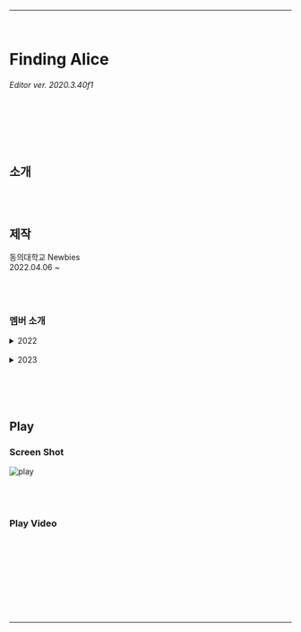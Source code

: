 *****
<br/>

# Finding Alice  
###### Editor ver. 2020.3.40f1
<br/><br/><br/><br/>



## 소개




<br/><br/>



## 제작
동의대학교 Newbies  
2022.04.06 ~
<br/><br/><br/><br/>

### 멤버 소개  

<details><summary> 2022 </summary><br/><div markdown="1">
  
| 이름 | 구분 | 비고 |
| --- | --- | --- |
| 염승민 | [ 기획 / 프로그래밍 ] | 메인 프로그래머 |
| 이승찬 | [ 프로그래밍] | 메인 프로그래머 |
| 허재혁 | [ 그래픽 ] | 3D 배경 |
| 변재현 | [ 기획 ] | 스토리 |
| 김현모 | [ 기획 / 프로그래밍 ] | 레벨 디자인 |
| 황송희 | [ 그래픽 ] | 캐릭터 원화 & 아이콘 |
| 송치원 | [ 그래픽 ] |  |
| 이상윤 | [ 그래픽 ] | 3D 플랫폼 |
| 이유진 | [ 프로그래밍 ] |  |

</div></details>
<br/>


<details><summary> 2023 </summary><br/><div markdown="1">
  
| 이름 | 구분 | 비고 |
| --- | --- | --- |
| 정하영 | [ 그래픽 ] | 원화 |
| 고민철 | [ 프로그래밍] | 메인 프로그래머 |
| 김태현 | [ 프로그래밍 ] | 서브 프로그래머 |
| 이수진 | [ 그래픽 ] | 2D |
| 원소영 | [ 그래픽 ] | 3D 배경 |
| 김민지 | [ 그래픽 ] | 3D 플랫폼 |
| 김규리 | [ 프로그래밍 ] | 서브 프로그래머 |
| 정민주 | [ 프로그래밍 ] | 서브 프로그래머 |
| 이유진 | [ 프로그래밍 ] | 메인 프로그래머 |
| 진유리 | [ 그래픽 ] | 이펙트 |
| 김태원 | [ 그래픽 ] |  |
</div></details>
<br/><br/><br/><br/>



## Play

### Screen Shot
![play](https://github.com/yujini1121/FindingAlice_2022/assets/107358820/28bd7162-840f-4ff5-9849-1d4bff84e24e)
<br/><br/><br/><br/>

### Play Video
<br/><br/><br/><br/>
<br/><br/><br/><br/>

*****

<!-- ## - 게임 예시 이미지<br/>
![Alt Text](/Deck/Rabbit_Sprite.PNG)
- 캐릭터 스프라이트 이미지<br/><br/><br/>

![Alt Text](/Deck/Game_Sample_1.png)
- 게임 플레이 예시 이미지<br/><br/><br/>

![Alt Text](/Deck/KakaoTalk_20220819_223458274.gif)
- 플랫폼 디자인 예시 이미지<br/><br/><br/> -->

